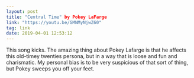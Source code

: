 ```yaml
---
layout: post
title: "Central Time" by Pokey LaFarge
link: "https://youtu.be/GMNMyNjwZ60"
tag: link
date: 2019-04-01 12:53:12
---
```

This song kicks. The amazing thing about Pokey Lafarge is that he affects this old-timey twenties persona, but in a way that is loose and fun and charismatic. My personal bias is to be very suspicious of that sort of thing, but Pokey sweeps you off your feet. 
